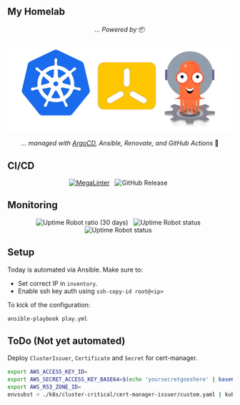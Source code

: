 ## My Homelab

<div align="center">

_... Powered by_ 📦

<img src="https://raw.githubusercontent.com/javydekoning/homelab/main/docs/src/assets/logo.webp" align="center"/>

_... managed with [ArgoCD](https://argo-cd.readthedocs.io/en/stable/), Ansible, Renovate, and GitHub Actions_ 🤖

</div>

## CI/CD

<div align="center">

[![MegaLinter](https://github.com/javydekoning/homelab/workflows/MegaLinter/badge.svg?branch=main)](https://github.com/javydekoning/homelab/actions?query=workflow%3AMegaLinter+branch%3Amain)&nbsp;&nbsp;
![GitHub Release](https://img.shields.io/github/v/release/k3s-io/k3s?style=flat&logo=github&logoColor=white&label=Kubernetes)&nbsp;&nbsp;

</div>

## Monitoring

<div align="center">

![Uptime Robot ratio (30 days)](https://img.shields.io/uptimerobot/ratio/m796359034-bf4a20fb15ecb491d5f31727?style=flat&logo=Ubiquiti&logoColor=white&label=Uptime%20(30%20days))&nbsp;&nbsp;
![Uptime Robot status](https://img.shields.io/uptimerobot/status/m796359034-bf4a20fb15ecb491d5f31727?style=flat&logo=plex&logoColor=white&label=Plex)&nbsp;&nbsp;
![Uptime Robot status](https://img.shields.io/uptimerobot/status/m796359034-bf4a20fb15ecb491d5f31727?style=flat&logo=jellyfin&logoColor=white&label=Jellyfin)&nbsp;&nbsp;
</div>

## Setup

Today is automated via Ansible. Make sure to:
- Set correct IP in `inventory`.
- Enable ssh key auth using `ssh-copy-id root@<ip>`

To kick of the configuration:

```sh
ansible-playbook play.yml
```

## ToDo (Not yet automated)

Deploy `ClusterIssuer`, `Certificate` and `Secret` for cert-manager.

```sh
export AWS_ACCESS_KEY_ID=
export AWS_SECRET_ACCESS_KEY_BASE64=$(echo 'yoursecretgoeshere' | base64)
export AWS_R53_ZONE_ID=
envsubst < ./k8s/cluster-critical/cert-manager-issuer/custom.yaml | kubectl apply -f -
```
